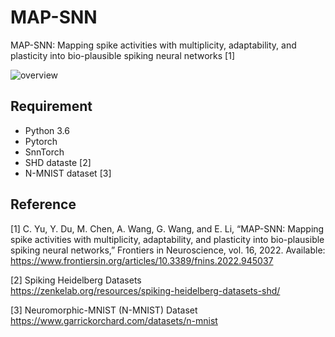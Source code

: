 # MAP-SNN
MAP-SNN: Mapping spike activities with multiplicity, adaptability, and plasticity into bio-plausible spiking neural networks [1]

![overview](https://user-images.githubusercontent.com/53027042/167656474-8a3fd584-57a6-4d81-91b6-671085b8a19c.png)


## Requirement
- Python 3.6
- Pytorch 
- SnnTorch
- SHD dataste [2]
- N-MNIST dataset [3]

## Reference

[1] C. Yu, Y. Du, M. Chen, A. Wang, G. Wang, and E. Li, “MAP-SNN: Mapping spike activities with multiplicity, adaptability, and plasticity into bio-plausible spiking neural networks,” Frontiers in Neuroscience, vol. 16, 2022. Available: https://www.frontiersin.org/articles/10.3389/fnins.2022.945037

[2] Spiking Heidelberg Datasets  
https://zenkelab.org/resources/spiking-heidelberg-datasets-shd/  

[3] Neuromorphic-MNIST (N-MNIST) Dataset   
https://www.garrickorchard.com/datasets/n-mnist  
